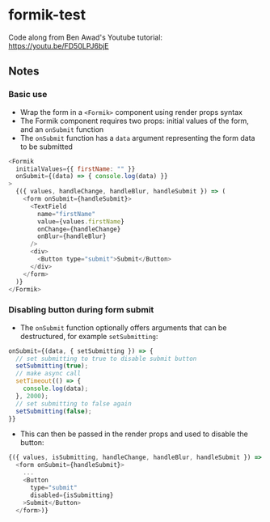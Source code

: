 # formik-test
Code along from Ben Awad's Youtube tutorial: https://youtu.be/FD50LPJ6bjE

## Notes
### Basic use
- Wrap the form in a `<Formik>` component using render props syntax
- The Formik component requires two props: initial values of the form, and an `onSubmit` function
- The `onSubmit` function has a `data` argument representing the form data to be submitted

```js
<Formik
  initialValues={{ firstName: "" }}
  onSubmit={(data) => { console.log(data) }}
>
  {({ values, handleChange, handleBlur, handleSubmit }) => (
    <form onSubmit={handleSubmit}>
      <TextField
        name="firstName"
        value={values.firstName}
        onChange={handleChange}
        onBlur={handleBlur}
      />
      <div>
        <Button type="submit">Submit</Button>
      </div>
    </form>
  )}
</Formik>
```

### Disabling button during form submit
- The `onSubmit` function optionally offers arguments that can be destructured, for example `setSubmitting`:
```js
onSubmit={(data, { setSubmitting }) => {
  // set submitting to true to disable submit button
  setSubmitting(true);
  // make async call
  setTimeout(() => {
    console.log(data);
  }, 2000);
  // set submitting to false again
  setSubmitting(false);
}}
```
- This can then be passed in the render props and used to disable the button:
```js
{({ values, isSubmitting, handleChange, handleBlur, handleSubmit }) => (
  <form onSubmit={handleSubmit}>
    ...
    <Button
      type="submit"
      disabled={isSubmitting}
    >Submit</Button>
  </form>)}
```
